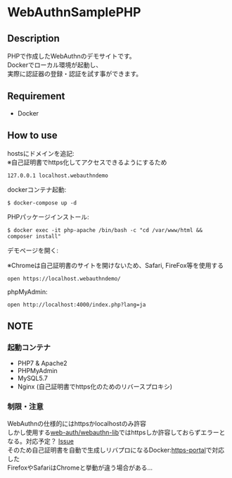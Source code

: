 # WebAuthnSamplePHP

## Description

PHPで作成したWebAuthnのデモサイトです。  
Dockerでローカル環境が起動し、  
実際に認証器の登録・認証を試す事ができます。



## Requirement

* Docker

## How to use

hostsにドメインを追記:  
※自己証明書でhttps化してアクセスできるようにするため

```
127.0.0.1 localhost.webauthndemo
```

dockerコンテナ起動:  
```
$ docker-compose up -d
```

PHPパッケージインストール:
```
$ docker exec -it php-apache /bin/bash -c "cd /var/www/html && composer install"
```

デモページを開く: 

※Chromeは自己証明書のサイトを開けないため、Safari, FireFox等を使用する

```
open https://localhost.webauthndemo/
```

phpMyAdmin: 

```
open http://localhost:4000/index.php?lang=ja
```


## NOTE

###  起動コンテナ

* PHP7 & Apache2
* PHPMyAdmin
* MySQL5.7
* Nginx (自己証明書でhttps化のためのリバースプロキシ)

### 制限・注意
WebAuthnの仕様的にはhttpsかlocalhostのみ許容  
しかし使用する[web-auth/webauthn-lib](https://github.com/web-auth/webauthn-framework/)ではhttpsしか許容しておらずエラーとなる。対応予定？ [Issue](https://github.com/web-auth/webauthn-framework/issues/125)  
そのため自己証明書を自動で生成しリバプロになるDocker:[https-portal](https://github.com/SteveLTN/https-portal)で対応した  
FirefoxやSafariはChromeと挙動が違う場合がある…